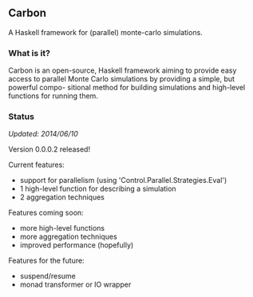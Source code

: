 ## Carbon

A Haskell framework for (parallel) monte-carlo simulations.

### What is it?

Carbon is an open-source, Haskell framework aiming to provide easy access to parallel Monte Carlo simulations by providing a simple, but powerful compo- sitional method for building simulations and high-level functions for running them.

### Status

_Updated: 2014/06/10_

Version 0.0.0.2 released!

Current features:
* support for parallelism (using 'Control.Parallel.Strategies.Eval')
* 1 high-level function for describing a simulation
* 2 aggregation techniques

Features coming soon:
* more high-level functions
* more aggregation techniques
* improved performance (hopefully)

Features for the future:
* suspend/resume
* monad transformer or IO wrapper
